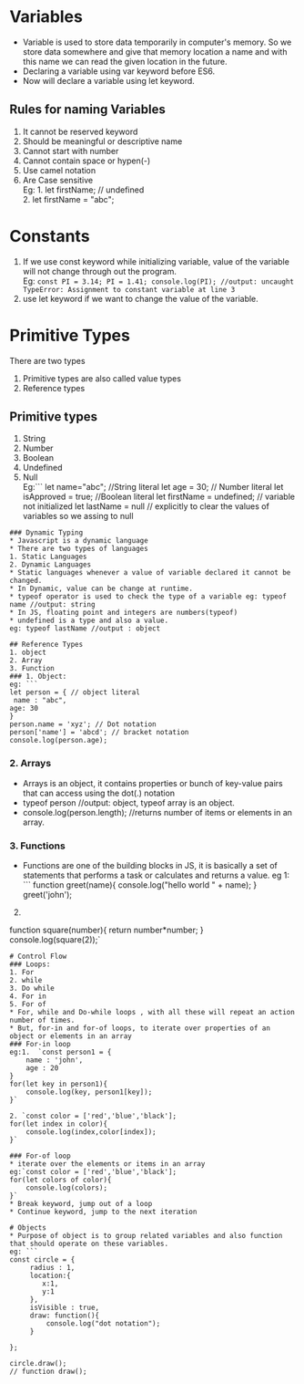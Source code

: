 # Variables
* Variable is used to store data temporarily in computer's memory. So we store data somewhere and give that memory location a name and with this name we can read the given location in the future.
* Declaring a variable using var keyword before ES6.
* Now will declare a variable using let keyword.
## Rules for naming Variables
1. It cannot be reserved keyword
2. Should be meaningful or descriptive name
3. Cannot start with number
4. Cannot contain space or hypen(-)
5. Use camel notation
6. Are Case sensitive  
Eg: 1. let firstName; // undefined  
    2. let firstName = "abc";

# Constants
1. If we use const keyword while initializing variable, value of the variable will not change through out the program.  
Eg: `
const PI = 3.14;
PI = 1.41;
console.log(PI);
//output: uncaught TypeError: Assignment to constant variable at line 3
`
2. use let keyword if we want to change the value of the variable.

# Primitive Types
There are two types 
1. Primitive types are also called value types
2. Reference types
 ## Primitive types
1. String
2. Number
3. Boolean
4. Undefined
5. Null  
Eg:```
let name="abc"; //String literal
     let age = 30; // Number literal
     let isApproved = true; //Boolean literal
     let firstName = undefined; // variable not initialized
     let lastName = null // explicitly to clear the values of variables so we assing to null
```
### Dynamic Typing
* Javascript is a dynamic language
* There are two types of languages
1. Static Languages
2. Dynamic Languages
* Static languages whenever a value of variable declared it cannot be changed.
* In Dynamic, value can be change at runtime.
* typeof operator is used to check the type of a variable eg: typeof name //output: string
* In JS, floating point and integers are numbers(typeof)
* undefined is a type and also a value.  
eg: typeof lastName //output : object

## Reference Types
1. object
2. Array
3. Function
### 1. Object:
eg: ```
let person = { // object literal
 name : "abc",
age: 30
}
person.name = 'xyz'; // Dot notation
person['name'] = 'abcd'; // bracket notation
console.log(person.age);
```
### 2. Arrays
* Arrays is an object, it contains properties or bunch of key-value pairs that can access using the dot(.) notation
* typeof person //output: object, typeof array is an object.
* console.log(person.length); //returns number of items or elements in an array.
### 3. Functions
* Functions are one of the building blocks in JS, it is basically a set of statements that performs a task or calculates and returns a value.
eg 1: ```
function greet(name){
    console.log("hello world " + name);
}
greet('john');
2. 
function square(number){
    return number*number;
}
console.log(square(2));`
```
# Control Flow
### Loops:
1. For
2. while
3. Do while
4. For in
5. For of
* For, while and Do-while loops , with all these will repeat an action number of times.
* But, for-in and for-of loops, to iterate over properties of an object or elements in an array
### For-in loop
eg:1.  `const person1 = {
    name : 'john',
    age : 20
}
for(let key in person1){
    console.log(key, person1[key]);
}`

2. `const color = ['red','blue','black'];
for(let index in color){
    console.log(index,color[index]);
}`

### For-of loop
* iterate over the elements or items in an array
eg:`const color = ['red','blue','black'];
for(let colors of color){
    console.log(colors);
}`
* Break keyword, jump out of a loop
* Continue keyword, jump to the next iteration

# Objects
* Purpose of object is to group related variables and also function that should operate on these variables.
eg: ```
const circle = {
     radius : 1,
     location:{
        x:1,
        y:1
     },
     isVisible : true,
     draw: function(){
         console.log("dot notation");
     }

};

circle.draw();
// function draw();
```






